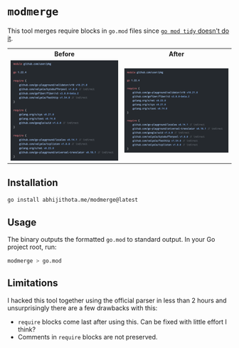 # `modmerge`

This tool merges require blocks in `go.mod` files since [`go mod tidy` doesn't do it](https://github.com/golang/go/issues/56471).

<table>
<tr>
    <th> Before </th>
    <th> After </th>
</tr>
<tr>
    <td><img src=".github/before.png"/></td>
    <td><img src=".github/after.png"/></td>
</tr>
</table>

## Installation

```sh
go install abhijithota.me/modmerge@latest
```

## Usage

The binary outputs the formatted `go.mod` to standard output. In your Go project root, run:

```sh
modmerge > go.mod
```

## Limitations

I hacked this tool together using the official parser in less than 2 hours and unsurprisingly there are a few drawbacks with this:

- `require` blocks come last after using this. Can be fixed with little effort I think?
- Comments in `require` blocks are not preserved.

